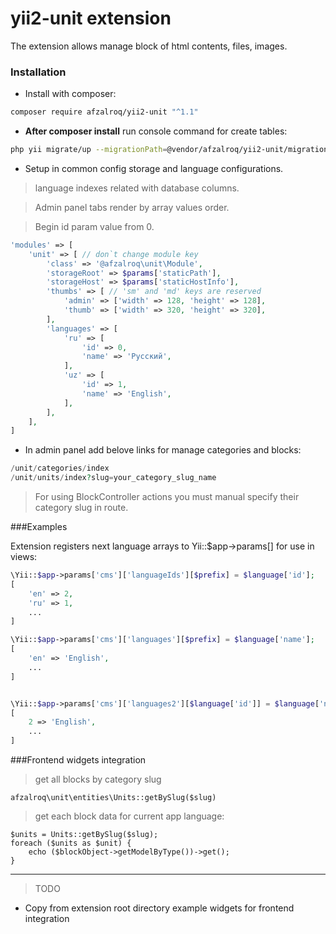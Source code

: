 # yii2-unit extension

The extension allows manage block of html contents, files, images.

### Installation

- Install with composer:

```bash
composer require afzalroq/yii2-unit "^1.1"
```

- **After composer install** run console command for create tables:

```bash
php yii migrate/up --migrationPath=@vendor/afzalroq/yii2-unit/migrations
```

- Setup in common config storage and language configurations.
> language indexes related with database columns.

> Admin panel tabs render by array values order. 

> Begin id param value from 0.
```php
'modules' => [
    'unit' => [ // don`t change module key
        'class' => '@afzalroq\unit\Module',
        'storageRoot' => $params['staticPath'],
        'storageHost' => $params['staticHostInfo'],
        'thumbs' => [ // 'sm' and 'md' keys are reserved
            'admin' => ['width' => 128, 'height' => 128],
            'thumb' => ['width' => 320, 'height' => 320],
        ],
        'languages' => [
            'ru' => [
                'id' => 0,
                'name' => 'Русский',
            ],
            'uz' => [
                'id' => 1,
                'name' => 'English',
            ],
        ],
    ],
]
```

- In admin panel add belove links for manage categories and blocks:
```php
/unit/categories/index
/unit/units/index?slug=your_category_slug_name
```

> For using BlockController actions you must manual specify their category slug in route.

###Examples

Extension registers next language arrays to Yii::$app->params[] for use in views:
```php
\Yii::$app->params['cms']['languageIds'][$prefix] = $language['id'];
[
    'en' => 2,
    'ru' => 1,
    ...
]

\Yii::$app->params['cms']['languages'][$prefix] = $language['name'];
[
    'en' => 'English',
    ...
]


\Yii::$app->params['cms']['languages2'][$language['id']] = $language['name'];
[
    2 => 'English',
    ...
]
```

###Frontend widgets integration

> get all blocks by category slug
```
afzalroq\unit\entities\Units::getBySlug($slug)

```

> get each block data for current app language:
```
$units = Units::getBySlug($slug);
foreach ($units as $unit) {
    echo ($blockObject->getModelByType())->get();
}

```

---

> TODO 
 - Copy from extension root directory example widgets for frontend integration  
